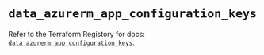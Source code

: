 # `data_azurerm_app_configuration_keys`

Refer to the Terraform Registory for docs: [`data_azurerm_app_configuration_keys`](https://www.terraform.io/docs/providers/azurerm/d/app_configuration_keys).
